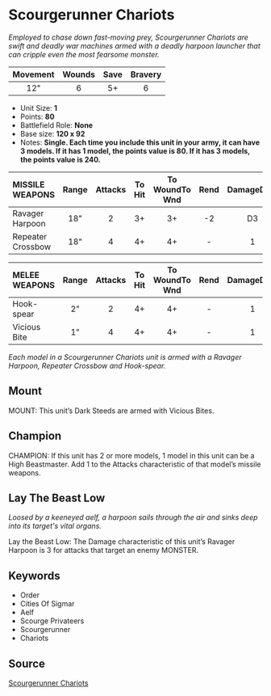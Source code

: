 # Scourgerunner Chariots

_Employed to chase down fast-moving prey, Scourgerunner Chariots are swift and deadly war machines armed with a deadly harpoon launcher that can cripple even the most fearsome monster._


| Movement | Wounds | Save | Bravery |
|:--------:|:------:|:----:|:-------:|
| 12" | 6 | 5+ | 6 |

* Unit Size: **1**
* Points: **80**
* Battlefield Role: **None**
* Base size: **120 x 92**
* Notes: **Single. Each time you include this unit in your army, it can have 3 models. If it has 1 model, the points value is 80. If it has 3 models, the points value is 240.**

| MISSILE WEAPONS | Range | Attacks | To Hit | To WoundTo Wnd | Rend | DamageDmg |
|:---|:--:|:--:|:--:|:--:|:--:|:--:|
| Ravager Harpoon | 18" | 2 | 3+ | 3+ | -2 | D3 |
| Repeater Crossbow | 18" | 4 | 4+ | 4+ | - | 1 |


| MELEE WEAPONS | Range | Attacks | To Hit | To WoundTo Wnd | Rend | DamageDmg |
|:---|:--:|:--:|:--:|:--:|:--:|:--:|
| Hook-spear | 2" | 2 | 4+ | 4+ | - | 1 |
| Vicious Bite | 1" | 4 | 4+ | 4+ | - | 1 |


_Each model in a Scourgerunner Chariots unit is armed with a Ravager Harpoon, Repeater Crossbow and Hook-spear._

## Mount

MOUNT: This unit’s Dark Steeds are armed with Vicious Bites.

## Champion

CHAMPION: If this unit has 2 or more models, 1 model in this unit can be a High Beastmaster. Add 1 to the Attacks characteristic of that model’s missile weapons.

## Lay The Beast Low

_Loosed by a keeneyed aelf, a harpoon sails through the air and sinks deep into its target's vital organs._

Lay the Beast Low: The Damage characteristic of this unit’s Ravager Harpoon is 3 for attacks that target an enemy MONSTER.

## Keywords

* Order
* Cities Of Sigmar
* Aelf
* Scourge Privateers
* Scourgerunner
* Chariots


## Source

[Scourgerunner Chariots](https://wahapedia.ru/aos3/factions/cities-of-sigmar/Scourgerunner-Chariots)
